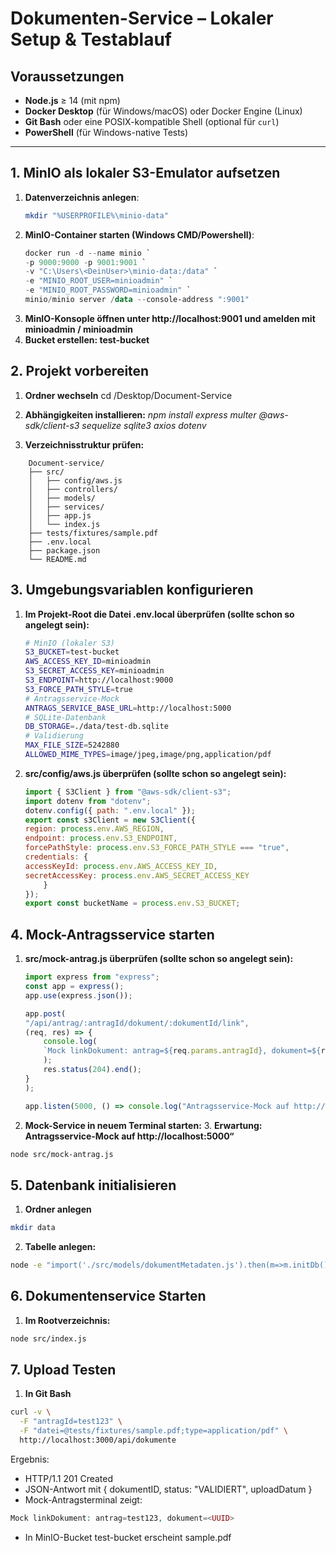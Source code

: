 # Dokumenten-Service – Lokaler Setup & Testablauf

## Voraussetzungen

- **Node.js** ≥ 14 (mit npm)  
- **Docker Desktop** (für Windows/macOS) oder Docker Engine (Linux)  
- **Git Bash** oder eine POSIX-kompatible Shell (optional für `curl`)  
- **PowerShell** (für Windows-native Tests)  

---

## 1. MinIO als lokaler S3-Emulator aufsetzen

1. **Datenverzeichnis anlegen**:  
   ```bash
   mkdir "%USERPROFILE%\minio-data"
2. **MinIO-Container starten (Windows CMD/Powershell)**:
    ```powershell
    docker run -d --name minio `
    -p 9000:9000 -p 9001:9001 `
    -v "C:\Users\<DeinUser>\minio-data:/data" `
    -e "MINIO_ROOT_USER=minioadmin" `
    -e "MINIO_ROOT_PASSWORD=minioadmin" `
    minio/minio server /data --console-address ":9001"
3. **MinIO-Konsople öffnen unter http://localhost:9001 und amelden mit minioadmin / minioadmin**
4. **Bucket erstellen: test-bucket**

## 2. Projekt vorbereiten 

1. **Ordner wechseln**
    cd /Desktop/Document-Service
2. **Abhängigkeiten installieren:**
    *npm install express multer @aws-sdk/client-s3 sequelize sqlite3 axios dotenv*

3. **Verzeichnisstruktur prüfen:**
```
    Document-service/
    ├── src/
    │   ├── config/aws.js
    │   ├── controllers/
    │   ├── models/
    │   ├── services/
    │   ├── app.js
    │   └── index.js
    ├── tests/fixtures/sample.pdf
    ├── .env.local
    ├── package.json
    └── README.md
```

## 3. Umgebungsvariablen konfigurieren 

1. **Im Projekt-Root die Datei .env.local überprüfen (sollte schon so angelegt sein):**
    ```bash
    # MinIO (lokaler S3)
    S3_BUCKET=test-bucket
    AWS_ACCESS_KEY_ID=minioadmin
    S3_SECRET_ACCESS_KEY=minioadmin
    S3_ENDPOINT=http://localhost:9000
    S3_FORCE_PATH_STYLE=true
    # Antragsservice-Mock
    ANTRAGS_SERVICE_BASE_URL=http://localhost:5000
    # SQLite-Datenbank
    DB_STORAGE=./data/test-db.sqlite
    # Validierung
    MAX_FILE_SIZE=5242880
    ALLOWED_MIME_TYPES=image/jpeg,image/png,application/pdf
    ```
2. **src/config/aws.js überprüfen (sollte schon so angelegt sein):**
    ```javascript
    import { S3Client } from "@aws-sdk/client-s3";
    import dotenv from "dotenv";
    dotenv.config({ path: ".env.local" });
    export const s3Client = new S3Client({
    region: process.env.AWS_REGION,
    endpoint: process.env.S3_ENDPOINT,
    forcePathStyle: process.env.S3_FORCE_PATH_STYLE === "true",
    credentials: {
    accessKeyId: process.env.AWS_ACCESS_KEY_ID,
    secretAccessKey: process.env.AWS_SECRET_ACCESS_KEY
        }
    });
    export const bucketName = process.env.S3_BUCKET;
    ```

## 4. Mock-Antragsservice starten

1. **src/mock-antrag.js überprüfen (sollte schon so angelegt sein):**
    ```javascript
    import express from "express";
    const app = express();
    app.use(express.json());

    app.post(
    "/api/antrag/:antragId/dokument/:dokumentId/link",
    (req, res) => {
        console.log(
        `Mock linkDokument: antrag=${req.params.antragId}, dokument=${req.params.dokumentId}`
        );
        res.status(204).end();
    }
    );

    app.listen(5000, () => console.log("Antragsservice-Mock auf http://localhost:5000"));
    ```
2. **Mock-Service in neuem Terminal starten:**
    3. **Erwartung: Antragsservice-Mock auf http://localhost:5000“**
```bash
node src/mock-antrag.js
```

## 5. Datenbank initialisieren

1. **Ordner anlegen**
```bash
mkdir data
```
2. **Tabelle anlegen:**
```bash
node -e "import('./src/models/dokumentMetadaten.js').then(m=>m.initDb())"
```

## 6. Dokumentenservice Starten
1. **Im Rootverzeichnis:**
```bash
node src/index.js
```
## 7. Upload Testen

1. **In Git Bash**
```bash
curl -v \
  -F "antragId=test123" \
  -F "datei=@tests/fixtures/sample.pdf;type=application/pdf" \
  http://localhost:3000/api/dokumente
```
Ergebnis:
* HTTP/1.1 201 Created
* JSON-Antwort mit { dokumentID, status: "VALIDIERT", uploadDatum }
* Mock-Antragsterminal zeigt:
```php
Mock linkDokument: antrag=test123, dokument=<UUID>
```
* In MinIO-Bucket test-bucket erscheint sample.pdf


